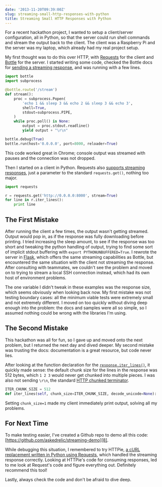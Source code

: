 ```yaml
---
date: '2013-11-20T09:39:00Z'
slug: streaming-small-http-responses-with-python
title: Streaming Small HTTP Responses with Python
---
```



For a recent hackathon project, I wanted to setup a client/server
configuration, all in Python, so that the server could run shell commands and
stream the output back to the client. The client was a Raspberry Pi and the
server was my laptop, which already had my real project setup.

My first thought was to do this over HTTP, with [Requests][1] for the client
and [Bottle][2] for the server. I started writing some code, checked the Bottle
docs for [sending a streaming response][3], and was running with a few lines.

```python
import bottle
import subprocess

@bottle.route('/stream')
def stream():
    proc = subprocess.Popen(
        'echo 1 && sleep 3 && echo 2 && sleep 3 && echo 3',
        shell=True,
        stdout=subprocess.PIPE,
    )
    while proc.poll() is None:
        output = proc.stdout.readline()
        yield output + "\r\n"

bottle.debug(True)
bottle.run(host='0.0.0.0', port=8000, reloader=True)
```

This code worked great in Chrome; console output was streamed with pauses and
the connection was not dropped.

Then I started on a client in Python. Requests also [supports streaming
responses][4], just a parameter to the standard `requests.get()`, nothing too
major.

```python
import requests

r = requests.get('http://0.0.0.0:8000', stream=True)
for line in r.iter_lines():
    print line
```

## The First Mistake

After running the client a few times, the output wasn't getting streamed.
Output would pop in, as if the response was fully downloading before printing.
I tried increasing the sleep amount, to see if the response was too short and
tweaking the python handling of output, trying to find some sort of implicit
stdout buffering with `export PYTHONUNBUFFERED=True`. I rewrote the server in
[Flask][5], which offers the same streaming capabilities as Bottle, but
encountered the same situation with the client not streaming the response.
After consulting with teammates, we couldn't see the problem and moved on to
trying to stream a local SSH connection instead, which had its own host of
environment problems.

The one variable I didn't tweak in these examples was the response size, which
seems obviously when looking back now. My first mistake was not testing
boundary cases: all the minimum viable tests were extremely small and not
extremely different. I moved on too quickly without diving deep enough into the
problem: the docs and samples were all so simple, so I assumed nothing could be
wrong with the libraries I'm using.

## The Second Mistake

This hackathon was all for fun, so I gave up and moved onto the next problem,
but I returned the next day and dived deeper. My second mistake was trusting
the docs: documentation is a great resource, but code never lies.

After looking at the function declaration for the [`response.iter_lines()`][6],
it quickly made sense: the default chunk size for the lines in the response was
512 bytes, which `1 2 3` would never get chunked into multiple pieces. I was
also not sending `\r\n`, the standard [HTTP chunked terminator][7].

```python
ITER_CHUNK_SIZE = 512
def iter_lines(self, chunk_size=ITER_CHUNK_SIZE, decode_unicode=None):
```

Setting `chunk_size=1` made my client immediately print output, solving all my
problems.

## For Next Time

To make testing easier, I've created a Github repo to demo all this code:
[https://github.com/askedrelic/streaming-demo][8].

While debugging this situation, I remembered to try HTTPie, [a cURL replacement
written in Python using Requests][9], which handled the streaming response
correctly. Looking at HTTPie's code for consuming responses, led to me look at
Request's code and figure everything out. Definitely recommend this tool!

Lastly, always check the code and don't be afraid to dive deep.


[1]: http://docs.python-requests.org/en/latest/index.html
[2]: http://bottlepy.org/docs/dev/
[3]: http://bottlepy.org/docs/dev/tutorial.html#generating-content
[4]: http://docs.python-requests.org/en/latest/user/advanced/#streaming-requests
[5]: http://flask.pocoo.org/docs/
[6]: https://github.com/kennethreitz/requests/blob/v2.0.0/requests/models.py#L593
[7]: http://en.wikipedia.org/wiki/Chunked_transfer_encoding
[8]: https://github.com/askedrelic/streaming-demo
[9]: https://github.com/jkbr/httpie
